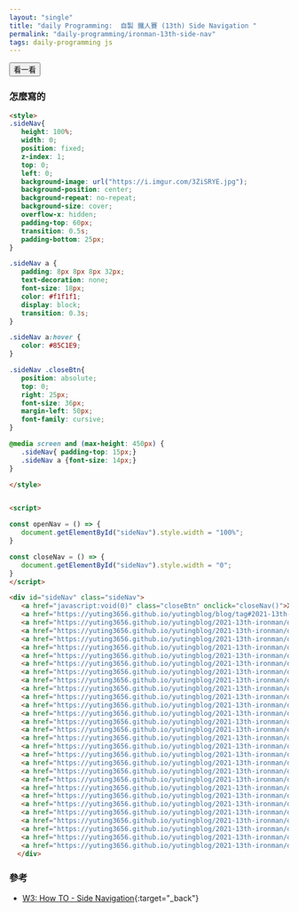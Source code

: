 ```yaml
---
layout: "single"
title: "daily Programming:  自製 鐵人賽 (13th) Side Navigation "
permalink: "daily-programming/ironman-13th-side-nav"
tags: daily-programming js
---
```


<style>
.sideNav{
   height: 100%;
   width: 0;
   position: fixed;
   z-index: 1;
   top: 0;
   left: 0;
   background-image: url("https://i.imgur.com/3ZiSRYE.jpg");
   background-position: center;
   background-repeat: no-repeat;
   background-size: cover;
   overflow-x: hidden;
   padding-top: 60px;
   transition: 0.5s;
   padding-bottom: 25px;
}

.sideNav a {
   padding: 8px 8px 8px 32px;
   text-decoration: none;
   font-size: 18px;
   color: #f1f1f1;
   display: block;
   transition: 0.3s;
}

.sideNav a:hover {
   color: #85C1E9;
}

.sideNav .closeBtn{
   position: absolute;
   top: 0;
   right: 25px;
   font-size: 36px;
   margin-left: 50px;
   font-family: cursive;
}

@media screen and (max-height: 450px) {
   .sideNav{ padding-top: 15px;}
   .sideNav a {font-size: 14px;}
}

</style>


<script>

const openNav = () => {
   document.getElementById("sideNav").style.width = "100%";
}

const closeNav = () => {
   document.getElementById("sideNav").style.width = "0";
}
</script>

<div id="sideNav" class="sideNav">
   <a href="javascript:void(0)" class="closeBtn" onclick="closeNav()">X</a>
   <a href="https://yuting3656.github.io/yutingblog/blog/tag#2021-13th-ironman" target="blank">帶腦去上班 & No Rules Rules</a>
   <a href="https://yuting3656.github.io/yutingblog/2021-13th-ironman/day-01" target="blank">Day 01 - 你終究要開始的</a>
   <a href="https://yuting3656.github.io/yutingblog/2021-13th-ironman/day-02" target="blank">Day 02 - 沒有規則 就是唯一規則</a>
   <a href="https://yuting3656.github.io/yutingblog/2021-13th-ironman/day-03" target="blank">Day 03 - 有頂尖的同事 才有一流的工作環境</a>
   <a href="https://yuting3656.github.io/yutingblog/2021-13th-ironman/day-04" target="blank">Day 04 - 以正面動機 說出你的真心話</a>
   <a href="https://yuting3656.github.io/yutingblog/2021-13th-ironman/day-05" target="blank">Day 05 - 開始減少控制 刪除休假規定</a>
   <a href="https://yuting3656.github.io/yutingblog/2021-13th-ironman/day-06" target="blank">Day 06 - 開始減少控制 廢除差旅和費用規定</a>
   <a href="https://yuting3656.github.io/yutingblog/2021-13th-ironman/day-07" target="blank">Day 07 - 強化人才密度 拿出業界最高薪資</a>
   <a href="https://yuting3656.github.io/yutingblog/2021-13th-ironman/day-08" target="blank">Day 08 - 增進誠實敢言 把一切攤在陽光下</a>
   <a href="https://yuting3656.github.io/yutingblog/2021-13th-ironman/day-09" target="blank">Day 09 - 放寬更多限控制 決策不必上級核準</a>
   <a href="https://yuting3656.github.io/yutingblog/2021-13th-ironman/day-10" target="blank">Day 10 - 人才密度最大化 留任測試</a>
   <a href="https://yuting3656.github.io/yutingblog/2021-13th-ironman/day-11" target="blank">Day 11 - 誠實敢言最大化 建立回饋循環</a>
   <a href="https://yuting3656.github.io/yutingblog/2021-13th-ironman/day-12" target="blank">Day 12 - 除去大部分控制 充分資訊 放心授權</a>
   <a href="https://yuting3656.github.io/yutingblog/2021-13th-ironman/day-13" target="blank">Day 13 - 走向全球</a>
   <a href="https://yuting3656.github.io/yutingblog/2021-13th-ironman/day-14" target="blank">Day 14 - 改組一隻爵士樂隊吧!</a>
   <a href="https://yuting3656.github.io/yutingblog/2021-13th-ironman/day-15" target="blank">Day 15 - 認知科學中的成功之路</a>
   <a href="https://yuting3656.github.io/yutingblog/2021-13th-ironman/day-16" target="blank">Day 16 - 找出你珍視的機會</a>
   <a href="https://yuting3656.github.io/yutingblog/2021-13th-ironman/day-17" target="blank">Day 17 - 熱情從何處來</a>
   <a href="https://yuting3656.github.io/yutingblog/2021-13th-ironman/day-18" target="blank">Day 18 - 我在這裡幫忙 把人類送上月球</a>
   <a href="https://yuting3656.github.io/yutingblog/2021-13th-ironman/day-19" target="blank">Day 19 - 10 種普世價值</a>
   <a href="https://yuting3656.github.io/yutingblog/2021-13th-ironman/day-20" target="blank">Day 20 - 應徵與面試 掌握勝出的訣竅</a>
   <a href="https://yuting3656.github.io/yutingblog/2021-13th-ironman/day-21" target="blank">Day 21 - 獲得工作機會 談條件 做出決定</a>
   <a href="https://yuting3656.github.io/yutingblog/2021-13th-ironman/day-22" target="blank">Day 22 - 填補知識缺口 尋找導師 持續學習</a>
   <a href="https://yuting3656.github.io/yutingblog/2021-13th-ironman/day-23" target="blank">Day 23 - 有聲 無聲 在不同模式下 有效溝通</a>
   <a href="https://yuting3656.github.io/yutingblog/2021-13th-ironman/day-24" target="blank">Day 24 - 突破生產障礙 高效產出</a>
   <a href="https://yuting3656.github.io/yutingblog/2021-13th-ironman/day-25" target="blank">Day 25 - 不埨頭銜 發揮領導領導力</a>
   <a href="https://yuting3656.github.io/yutingblog/2021-13th-ironman/day-26" target="blank">Day 26 - 轉行 跳槽或尋求升遷</a>
   <a href="https://yuting3656.github.io/yutingblog/2021-13th-ironman/day-27" target="blank">Day 27 - 適合你的 才是真正的好職涯</a>
   <a href="https://yuting3656.github.io/yutingblog/2021-13th-ironman/day-28" target="blank">Day 28 - 寫下你的故事 :)</a>
   <a href="https://yuting3656.github.io/yutingblog/2021-13th-ironman/day-29" target="blank">Day 29 - 零規則的帶腦去上班</a>
   <a href="https://yuting3656.github.io/yutingblog/2021-13th-ironman/day-30" target="blank">Day 30 - </a>
   <br/>
   <br/>
   <br/>
  </div>

<button onclick="openNav()">看一看</button>



### 怎麼寫的

~~~html
<style>
.sideNav{
   height: 100%;
   width: 0;
   position: fixed;
   z-index: 1;
   top: 0;
   left: 0;
   background-image: url("https://i.imgur.com/3ZiSRYE.jpg");
   background-position: center;
   background-repeat: no-repeat;
   background-size: cover;
   overflow-x: hidden;
   padding-top: 60px;
   transition: 0.5s;
   padding-bottom: 25px;
}

.sideNav a {
   padding: 8px 8px 8px 32px;
   text-decoration: none;
   font-size: 18px;
   color: #f1f1f1;
   display: block;
   transition: 0.3s;
}

.sideNav a:hover {
   color: #85C1E9;
}

.sideNav .closeBtn{
   position: absolute;
   top: 0;
   right: 25px;
   font-size: 36px;
   margin-left: 50px;
   font-family: cursive;
}

@media screen and (max-height: 450px) {
   .sideNav{ padding-top: 15px;}
   .sideNav a {font-size: 14px;}
}

</style>


<script>

const openNav = () => {
   document.getElementById("sideNav").style.width = "100%";
}

const closeNav = () => {
   document.getElementById("sideNav").style.width = "0";
}
</script>

<div id="sideNav" class="sideNav">
   <a href="javascript:void(0)" class="closeBtn" onclick="closeNav()">X</a>
   <a href="https://yuting3656.github.io/yutingblog/blog/tag#2021-13th-ironman" target="blank">帶腦去上班 & No Rules Rules</a>
   <a href="https://yuting3656.github.io/yutingblog/2021-13th-ironman/day-01" target="blank">Day 01 - 你終究要開始的</a>
   <a href="https://yuting3656.github.io/yutingblog/2021-13th-ironman/day-02" target="blank">Day 02 - 沒有規則 就是唯一規則</a>
   <a href="https://yuting3656.github.io/yutingblog/2021-13th-ironman/day-03" target="blank">Day 03 - 有頂尖的同事 才有一流的工作環境</a>
   <a href="https://yuting3656.github.io/yutingblog/2021-13th-ironman/day-04" target="blank">Day 04 - 以正面動機 說出你的真心話</a>
   <a href="https://yuting3656.github.io/yutingblog/2021-13th-ironman/day-05" target="blank">Day 05 - 開始減少控制 刪除休假規定</a>
   <a href="https://yuting3656.github.io/yutingblog/2021-13th-ironman/day-06" target="blank">Day 06 - 開始減少控制 廢除差旅和費用規定</a>
   <a href="https://yuting3656.github.io/yutingblog/2021-13th-ironman/day-07" target="blank">Day 07 - 強化人才密度 拿出業界最高薪資</a>
   <a href="https://yuting3656.github.io/yutingblog/2021-13th-ironman/day-08" target="blank">Day 08 - 增進誠實敢言 把一切攤在陽光下</a>
   <a href="https://yuting3656.github.io/yutingblog/2021-13th-ironman/day-09" target="blank">Day 09 - 放寬更多限控制 決策不必上級核準</a>
   <a href="https://yuting3656.github.io/yutingblog/2021-13th-ironman/day-10" target="blank">Day 10 - 人才密度最大化 留任測試</a>
   <a href="https://yuting3656.github.io/yutingblog/2021-13th-ironman/day-11" target="blank">Day 11 - 誠實敢言最大化 建立回饋循環</a>
   <a href="https://yuting3656.github.io/yutingblog/2021-13th-ironman/day-12" target="blank">Day 12 - 除去大部分控制 充分資訊 放心授權</a>
   <a href="https://yuting3656.github.io/yutingblog/2021-13th-ironman/day-13" target="blank">Day 13 - 走向全球</a>
   <a href="https://yuting3656.github.io/yutingblog/2021-13th-ironman/day-14" target="blank">Day 14 - 改組一隻爵士樂隊吧!</a>
   <a href="https://yuting3656.github.io/yutingblog/2021-13th-ironman/day-15" target="blank">Day 15 - 認知科學中的成功之路</a>
   <a href="https://yuting3656.github.io/yutingblog/2021-13th-ironman/day-16" target="blank">Day 16 - 找出你珍視的機會</a>
   <a href="https://yuting3656.github.io/yutingblog/2021-13th-ironman/day-17" target="blank">Day 17 - 熱情從何處來</a>
   <a href="https://yuting3656.github.io/yutingblog/2021-13th-ironman/day-18" target="blank">Day 18 - 我在這裡幫忙 把人類送上月球</a>
   <a href="https://yuting3656.github.io/yutingblog/2021-13th-ironman/day-19" target="blank">Day 19 - 10 種普世價值</a>
   <a href="https://yuting3656.github.io/yutingblog/2021-13th-ironman/day-20" target="blank">Day 20 - 應徵與面試 掌握勝出的訣竅</a>
   <a href="https://yuting3656.github.io/yutingblog/2021-13th-ironman/day-21" target="blank">Day 21 - 獲得工作機會 談條件 做出決定</a>
   <a href="https://yuting3656.github.io/yutingblog/2021-13th-ironman/day-22" target="blank">Day 22 - 填補知識缺口 尋找導師 持續學習</a>
   <a href="https://yuting3656.github.io/yutingblog/2021-13th-ironman/day-23" target="blank">Day 23 - 有聲 無聲 在不同模式下 有效溝通</a>
   <a href="https://yuting3656.github.io/yutingblog/2021-13th-ironman/day-24" target="blank">Day 24 - 突破生產障礙 高效產出</a>
   <a href="https://yuting3656.github.io/yutingblog/2021-13th-ironman/day-25" target="blank">Day 25 - 不埨頭銜 發揮領導領導力</a>
   <a href="https://yuting3656.github.io/yutingblog/2021-13th-ironman/day-26" target="blank">Day 26 - 轉行 跳槽或尋求升遷</a>
   <a href="https://yuting3656.github.io/yutingblog/2021-13th-ironman/day-27" target="blank">Day 27 - 適合你的 才是真正的好職涯</a>
   <a href="https://yuting3656.github.io/yutingblog/2021-13th-ironman/day-28" target="blank">Day 28 - 寫下你的故事 :)</a>
  </div>
~~~

### 參考

- [W3: How TO - Side Navigation](https://www.w3schools.com/howto/howto_js_sidenav.asp){:target="_back"}